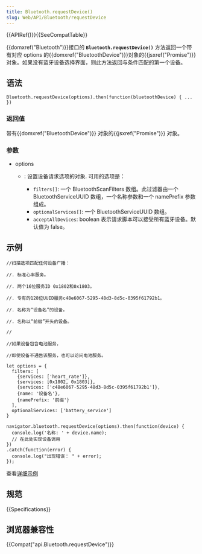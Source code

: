 ```yaml
---
title: Bluetooth.requestDevice()
slug: Web/API/Bluetooth/requestDevice
---
```

{{APIRef()}}{{SeeCompatTable}}

{{domxref("Bluetooth")}}接口的 **`Bluetooth.requestDevice()`** 方法返回一个带有对应 options 的{{domxref("BluetoothDevice")}}对象的{{jsxref("Promise")}}对象。如果没有蓝牙设备选择界面，则此方法返回与条件匹配的第一个设备。

## 语法

```plain
Bluetooth.requestDevice(options).then(function(bluetoothDevice) { ... })
```

### 返回值

带有{{domxref("BluetoothDevice")}} 对象的{{jsxref("Promise")}} 对象。

### 参数

- options

  - : 设置设备请求选项的对象. 可用的选项是：

    - `filters[]`: 一个 BluetoothScanFilters 数组。此过滤器由一个 BluetoothServiceUUID 数组，一个名称参数和一个 namePrefix 参数组成。
    - `optionalServices[]`: 一个 BluetoothServiceUUID 数组。
    - `acceptAllDevices`: boolean 表示请求脚本可以接受所有蓝牙设备。默认值为 false。

## 示例

```plain
//扫描选项匹配任何设备广播：

//. 标准心率服务。

//. 两个16位服务ID 0x1802和0x1803。

//. 专有的128位UUID服务c48e6067-5295-48d3-8d5c-0395f61792b1。

//. 名称为“设备名”的设备。

//. 名称以“前缀”开头的设备。

//

//如果设备包含电池服务，

//即使设备不通告该服务，也可以访问电池服务。

let options = {
  filters: [
    {services: ['heart_rate']},
    {services: [0x1802, 0x1803]},
    {services: ['c48e6067-5295-48d3-8d5c-0395f61792b1']},
    {name: '设备名'},
    {namePrefix: '前缀'}
  ],
  optionalServices: ['battery_service']
}

navigator.bluetooth.requestDevice(options).then(function(device) {
  console.log('名称: ' + device.name);
  // 在此处实现设备调用
})
.catch(function(error) {
  console.log("出现错误： " + error);
});
```

查看[详细示例](https://webbluetoothcg.github.io/web-bluetooth/#example-filter-by-services)

## 规范

{{Specifications}}

## 浏览器兼容性

{{Compat("api.Bluetooth.requestDevice")}}

